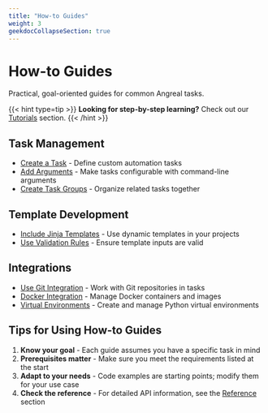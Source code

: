 ```yaml
---
title: "How-to Guides"
weight: 3
geekdocCollapseSection: true
---
```


# How-to Guides

Practical, goal-oriented guides for common Angreal tasks.

{{< hint type=tip >}}
**Looking for step-by-step learning?** Check out our [Tutorials](/tutorials) section.
{{< /hint >}}

## Task Management

- [Create a Task](/how-to-guides/create-a-task) - Define custom automation tasks
- [Add Arguments](/how-to-guides/add-arguments) - Make tasks configurable with command-line arguments
- [Create Task Groups](/how-to-guides/create-task-group) - Organize related tasks together

## Template Development

- [Include Jinja Templates](/how-to-guides/include-jinja-templates) - Use dynamic templates in your projects
- [Use Validation Rules](/how-to-guides/use-validation-rules) - Ensure template inputs are valid

## Integrations

- [Use Git Integration](/how-to-guides/use-git-integration) - Work with Git repositories in tasks
- [Docker Integration](/how-to-guides/use-docker-integration) - Manage Docker containers and images
- [Virtual Environments](/how-to-guides/work-with-virtual-environments) - Create and manage Python virtual environments

## Tips for Using How-to Guides

1. **Know your goal** - Each guide assumes you have a specific task in mind
2. **Prerequisites matter** - Make sure you meet the requirements listed at the start
3. **Adapt to your needs** - Code examples are starting points; modify them for your use case
4. **Check the reference** - For detailed API information, see the [Reference](/reference) section
